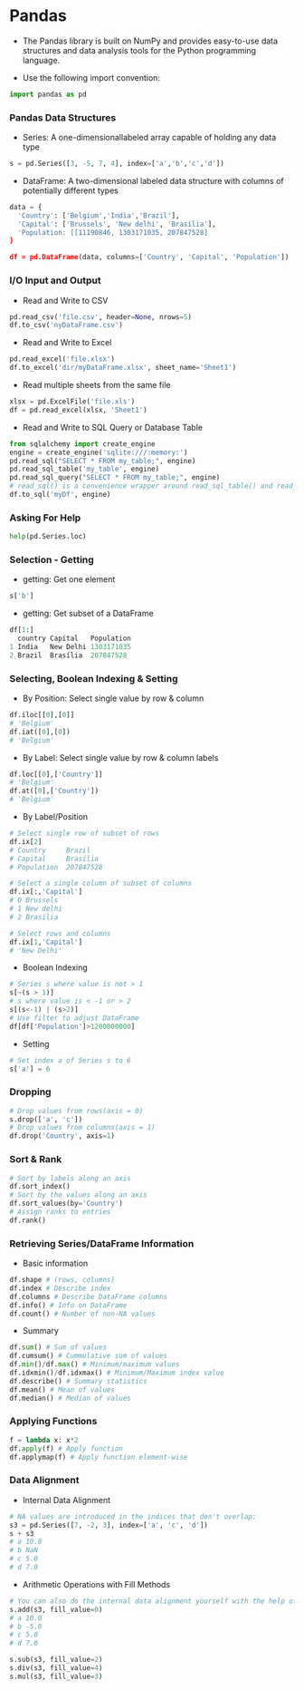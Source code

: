 # Pandas

* The Pandas library is built on NumPy and provides easy-to-use data structures and data analysis tools for the Python programming language.

* Use the following import convention:
```python
import pandas as pd
```

### Pandas Data Structures
* Series: A one-dimensionallabeled array capable of holding any data type
```python
s = pd.Series([3, -5, 7, 4], index=['a','b','c','d'])
```

* DataFrame: A two-dimensional labeled data structure with columns of potentially different types
```python
data = {
  'Country': ['Belgium','India','Brazil'],
  'Capital': ['Brussels', 'New delhi', 'Brasília'],
  'Population: [[11190846, 1303171035, 207847528]
}

df = pd.DataFrame(data, columns=['Country', 'Capital', 'Population'])
```

### I/O Input and Output
* Read and Write to CSV
```python
pd.read_csv('file.csv', header=None, nrows=5)
df.to_csv('nyDataFrame.csv')
```

* Read and Write to Excel
```python
pd.read_excel('file.xlsx')
df.to_excel('dir/myDataFrame.xlsx', sheet_name='Sheet1')
```

* Read multiple sheets from the same file
```python
xlsx = pd.ExcelFile('file.xls')
df = pd.read_excel(xlsx, 'Sheet1')
```

* Read and Write to SQL Query or Database Table
```python
from sqlalchemy import create_engine
engine = create_engine('sqlite:///:memory:')
pd.read_sql("SELECT * FROM my_table;", engine)
pd.read_sql_table('my_table', engine)
pd.read_sql_query("SELECT * FROM my_table;", engine)
# read_sql() is a convenience wrapper around read_sql_table() and read_sql_query()
df.to_sql('myDf', engine)
```

### Asking For Help
```python
help(pd.Series.loc)
```

### Selection - Getting
* getting: Get one element
```python
s['b']
```

* getting: Get subset of a DataFrame
```python
df[1:]
  country Capital   Population
1 India   New Delhi 1303171035
2 Brazil  Brasília  207847528
```

### Selecting, Boolean Indexing & Setting
* By Position: Select single value by row & column
```python
df.iloc[[0],[0]]
# 'Belgium'
df.iat([0],[0])
# 'Belgium'
```

* By Label: Select single value by row & column labels
```python
df.loc[[0],['Country']]
# 'Belgium'
df.at([0],['Country'])
# 'Belgium'
```

* By Label/Position
```python
# Select single row of subset of rows
df.ix[2]
# Country     Brazil 
# Capital     Brasília
# Population  207847528

# Select a single column of subset of columns
df.ix[:,'Capital']
# 0 Brussels
# 1 New delhi
# 2 Brasília

# Select rows and columns
df.ix[1,'Capital']
# 'New Delhi'
```

* Boolean Indexing
```python
# Series s where value is not > 1
s[~(s > 1)]
# s where value is < -1 or > 2
s[(s<-1) | (s>2)]
# Use filter to adjust DataFrame
df[df['Population']>1200000000]
```

* Setting
```python
# Set index a of Series s to 6
s['a'] = 6
```

### Dropping
```python
# Drop values from rows(axis = 0)
s.drop(['a', 'c'])
# Drop values from columns(axis = 1)
df.drop('Country', axis=1)
```

### Sort & Rank
```python
# Sort by labels along an axis
df.sort_index() 
# Sort by the values along an axis
df.sort_values(by='Country')
# Assign ranks to entries
df.rank()
```

### Retrieving Series/DataFrame Information
* Basic information
```python
df.shape # (rows, columns)
df.index # Describe index
df.columns # Describe DataFrame columns
df.info() # Info on DataFrame
df.count() # Number of non-NA values
```

* Summary
```python
df.sum() # Sum of values
df.cumsum() # Cummulative sum of values
df.min()/df.max() # Minimum/maximum values
df.idxmin()/df.idxmax() # Minimum/Maximum index value
df.describe() # Summary statistics
df.mean() # Mean of values
df.median() # Median of values
```

### Applying Functions
```python
f = lambda x: x*2
df.apply(f) # Apply function
df.applymap(f) # Apply function element-wise
```

### Data Alignment
* Internal Data Alignment
```python
# NA values are introduced in the indices that don't overlap:
s3 = pd.Series([7, -2, 3], index=['a', 'c', 'd'])
s + s3
# a 10.0
# b NaN
# c 5.0
# d 7.0
```

* Arithmetic Operations with Fill Methods
```python
# You can also do the internal data alignment yourself with the help of the fill methods:
s.add(s3, fill_value=0)
# a 10.0
# b -5.0
# c 5.0
# d 7.0

s.sub(s3, fill_value=2)
s.div(s3, fill_value=4)
s.mul(s3, fill_value=3)
```



